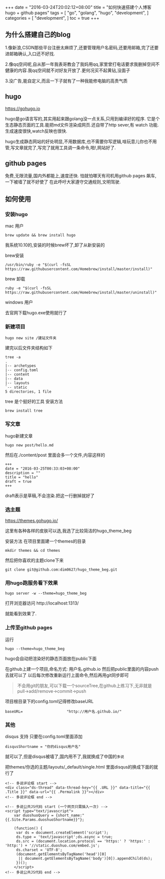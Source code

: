 +++
date = "2016-03-24T20:02:12+08:00"
title = "如何快速搭建个人博客hugo + github pages"
tags = [
    "go",
    "golang",
    "hugo",
    "development",
]
categories = [
    "development",
]
toc = true
+++
## 为什么搭建自己的blog
1.像新浪,CSDN那些平台注册太麻烦了,还要管理用户名密码,还要用邮箱,完了还要进邮箱确认,入口还不好找.

2.像qq空间呢,自从那一年我表哥教会了我妈用qq,家里曾打电话要求我删掉空间不健康的内容.我qq空间就不对好友开放了.更何况买不起黄钻,没面子

3.没广告,能自定义,而且一下子就有了一种我能修电脑的高贵气质
## hugo
https://gohugo.io

hugo是go语言写的,其实用起来跟golang没一点关系,只用到编译好的程序.
它是个生态静态页面的工具.能把md文件渲染成网页.还自带了http sever,有 watch 功能.生成速度很快,watch反映也很快.

hugo生成静态网站的好处明显,不用数据库,也不需要你写逻辑,啥玩意儿你也不用管,写文章就完了,写完了就用工具调一条命令,啪!,网站好了.

## github pages
免费,无限流量,国内外都能上,速度还快.
怕就怕哪天有司机用github pages 飙车,一下被墙了就不好使了
在此呼吁大家遵守交通规则,文明驾驶.

## 如何使用
### 安装hugo
mac 用户
```
brew update && brew install hugo
```
我系统10.10的,安装的时候brew坏了,卸了从新安装的

brew安装
```
/usr/bin/ruby -e "$(curl -fsSL https://raw.githubusercontent.com/Homebrew/install/master/install)"
```

brew 卸载
```
ruby -e "$(curl -fsSL https://raw.githubusercontent.com/Homebrew/install/master/uninstall)"
```

windows 用户

去官网下载hugo.exe使用就行了

### 新建项目

```
hugo new site /建站文件夹
```
建完以后文件夹结构如下
```
tree -a
.
|-- archetypes
|-- config.toml
|-- content
|-- data
|-- layouts
`-- static
5 directories, 1 file
```
tree 是个挺好的工具 安装方法
```
brew install tree
```

### 写文章
hugo新建文章
```
hugo new post/hello.md
```
然后在./content/post 里面会多一个文件,内容这样的
```
+++
date = "2016-03-25T00:33:03+08:00"
description = ""
title = "hello"
draft = true
+++
```
draft表示是草稿,不会渲染.把这一行删掉就好了

### 选主题
https://themes.gohugo.io/

这里有各种各样的皮肤可以选,我选了比较简洁的hugo_theme_beg

安装方法
在项目里面建一个themes的目录
```
mkdir themes && cd themes
```
然后把你喜欢的主题clone下来
```
git clone git@github.com:dim0627/hugo_theme_beg.git
```

### 用hugo跑服务看下效果

```
hugo server -w --theme=hugo_theme_beg
```
打开浏览器访问 http://localhost:1313/

就能看到效果了.

### 上传至github pages
运行
```
hugo --theme=hugo_theme_beg
```
hugo会自动把渲染好的静态页面放在public下面

在github上建一个项目,命名方式: 用户名.github.io
然后把public里面的内容push去就可以了
以后每次修改重新运行上面命令,然后再用git同步即可

>不会用git的朋友,可以下载一个sourceTree,在github上练习下,无非就是pull->add/remove->commit->push

项目根目录下的config.toml记得修改baseURL
```
baseURL=                    "http://用户名.github.io/"
```

### 其他
disqus 支持
只要在config.toml里面添加
```
disqusShortname = "你的disqus用户名"
```
就可以了,但是disqus被墙了,国内用不了,我就换成了中国的`多说`

把themes/你选的主题/layouts/_default/single.html 里面disqus的换成下面的就行了

```
<!-- 多说评论框 start -->
<div class="ds-thread" data-thread-key="{{ .URL }}" data-title="{{ .Title }}" data-url="{{ .Permalink }}"></div>
<!-- 多说评论框 end -->

<!-- 多说公共JS代码 start (一个网页只需插入一次) -->
<script type="text/javascript">
    var duoshuoQuery = {short_name:"{{.Site.Params.duoshuoShortname}}"};

    (function() {
     var ds = document.createElement('script');
     ds.type = 'text/javascript';ds.async = true;
     ds.src = (document.location.protocol == 'https:' ? 'https:' : 'http:') + '//static.duoshuo.com/embed.js';
     ds.charset = 'UTF-8';
     (document.getElementsByTagName('head')[0]
      || document.getElementsByTagName('body')[0]).appendChild(ds);
     })();
    </script>
<!-- 多说公共JS代码 end -->
```
